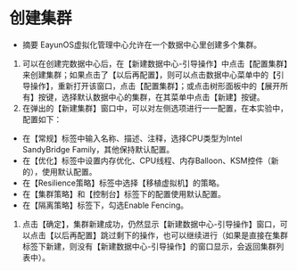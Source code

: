# 创建集群
* 摘要
  EayunOS虚拟化管理中心允许在一个数据中心里创建多个集群。

1. 可以在创建完数据中心后，在【新建数据中心-引导操作】中点击【配置集群】来创建集群；如果点击了【以后再配置】，则可以点击数据中心菜单中的【引导操作】，重新打开该窗口，点击【配置集群】；或点击树形面板中的【展开所有】按键，选择默认数据中心的集群，在其菜单中点击【新建】按键。
1. 在弹出的【新建集群】窗口中，可以对左侧选项进行一一配置，在本实验中，配置如下：

  * 在【常规】标签中输入名称、描述、注释，选择CPU类型为Intel SandyBridge Family，其他保持默认配置。
  * 在【优化】标签中设置内存优化、CPU线程、内存Balloon、KSM控件（新的），使用默认配置。
  * 在【Resilience策略】标签中选择【移植虚拟机】的策略。
  * 在【集群策略】和【控制台】标签下的配置使用默认配置。
  * 在【隔离策略】标签下，勾选Enable Fencing。

1. 点击【确定】，集群新建成功，仍然显示【新建数据中心-引导操作】窗口，可以点击【以后再配置】跳过剩下的操作，也可以继续进行（如果是直接在集群标签下新建，则没有【新建数据中心-引导操作】的窗口显示，会返回集群列表中）。

